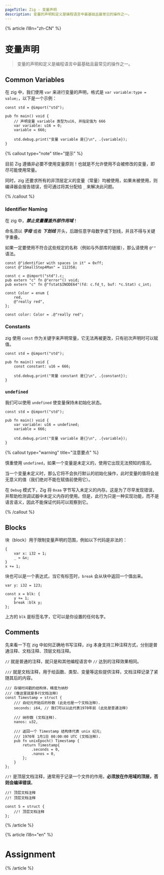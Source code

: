 ```yaml
---
pageTitle: Zig - 变量声明
description: 变量的声明和定义是编程语言中最基础且最常见的操作之一。
---
```


{% article i18n="zh-CN" %}

# 变量声明

> 变量的声明和定义是编程语言中最基础且最常见的操作之一。

## Common Variables

在 zig 中，我们使用 `var` 来进行变量的声明，格式是 `var variable:type = value;`，以下是一个示例：

```zig {% lineNum=true %}
const std = @import("std");

pub fn main() void {
    // 声明变量 variable 类型为u16, 并指定值为 666
    var variable: u16 = 0;
    variable = 666;

    std.debug.print("变量 variable 是{}\n", .{variable});
}
```

{% callout type="note" title="提示" %}

目前 Zig 遵循非必要不使用变量原则！也就是不允许使用不会被修改的变量，即尽可能使用常量。

同时，zig 还要求所有的非顶层定义的变量（常量）均被使用，如果未被使用，则编译器会报告错误，但可通过将其分配给 `_` 来解决此问题。

{% /callout %}

### Identifier Naming

在 zig 中，**_禁止变量覆盖外部作用域_**！

命名须以 **_字母_** 或者 **_下划线_** 开头，后跟任意字母数字或下划线，并且不得与关键字重叠。

如果一定要使用不符合这些规定的名称（例如与外部库的链接），那么请使用 `@""` 语法。

```zig {% lineNum=true %}
const @"identifier with spaces in it" = 0xff;
const @"1SmallStep4Man" = 112358;

const c = @import("std").c;
pub extern "c" fn @"error"() void;
pub extern "c" fn @"fstat$INODE64"(fd: c.fd_t, buf: *c.Stat) c_int;

const Color = enum {
    red,
    @"really red",
};

const color: Color = .@"really red";
```

### Constants

zig 使用 `const` 作为关键字来声明常量，它无法再被更改，只有初次声明时可以赋值。

```zig {% lineNum=true %}
const std = @import("std");

pub fn main() void {
    const constant: u16 = 666;

    std.debug.print("常量 constant 是{}\n", .{constant});
}
```

### `undefined`

我们可以使用 `undefined` 使变量保持未初始化状态。

```zig {% lineNum=true %}
const std = @import("std");

pub fn main() void {
    var variable: u16 = undefined;
    variable = 666;

    std.debug.print("变量 variable 是{}\n", .{variable});
}
```

{% callout type="warning" title="注意要点" %}

慎重使用 `undefined`，如果一个变量是未定义的，使用它出现无法预知的情况。

当一个变量未定义时，那么它将不会执行默认的初始化操作，此时变量的值将会是无意义的值（我们绝对不能在赋值前使用它）。

在 `Debug` 模式下，Zig 将 `0xaa` 字节写入未定义的内存。这是为了尽早发现错误，并帮助检测调试器中未定义内存的使用。但是，此行为只是一种实现功能，而不是语言语义，因此不能保证代码可以观察到它。

{% /callout %}

## Blocks

块（block）用于限制变量声明的范围，例如以下代码是非法的：

```zig
{
    var x: i32 = 1;
    _ = &x;
}
x += 1;
```

块也可以是一个表达式，当它有标签时，`break` 会从块中返回一个值出来。

```zig
var y: i32 = 123;

const x = blk: {
    y += 1;
    break :blk y;
};
```

上方的 `blk` 是标签名字，它可以是你设置的任何名字。

## Comments

先来看一下在 zig 中如何正确地书写注释，zig 本身支持三种注释方式，分别是普通注释、文档注释、顶层文档注释。

`//` 就是普通的注释，就只是和其他编程语言中 `//` 达到的注释效果相同。

`///` 就是文档注释，用于给函数、类型、变量等这些提供注释，文档注释记录了紧随其后的内容。

```zig
/// 存储时间戳的结构体，精度为纳秒
/// (像这里就是多行文档注释)
const Timestamp = struct {
    /// 自纪元开始后的秒数 (此处也是一个文档注释).
    seconds: i64, // 我们可以以此代表1970年前 (此处是普通注释)

    /// 纳秒数 (文档注释).
    nanos: u32,

    /// 返回一个 Timestamp 结构体代表 unix 纪元;
    /// 1970年 1月1日 00:00:00 UTC (文档注释).
    pub fn unixEpoch() Timestamp {
        return Timestamp{
            .seconds = 0,
            .nanos = 0,
        };
    }
};
```

`//!` 是顶层文档注释，通常用于记录一个文件的作用，**必须放在作用域的顶层，否则会编译错误**。

```zig
//! 顶层文档注释
//! 顶层文档注释

const S = struct {
    //! 顶层文档注释
};
```

{% /article %}

{% article i18n="en" %}

# Assignment

{% /article %}
